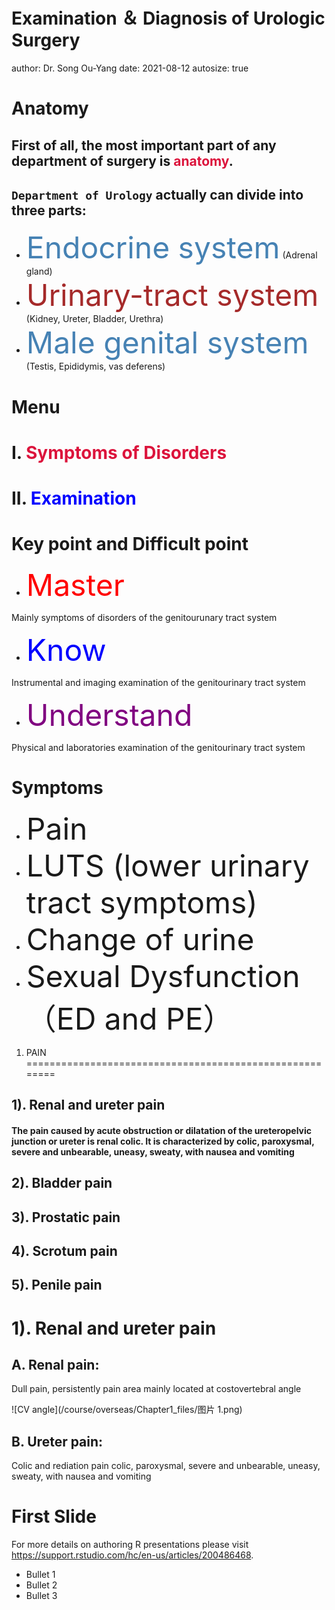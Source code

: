 Examination ＆ Diagnosis of  Urologic Surgery
========================================================
author: Dr. Song Ou-Yang
date: 2021-08-12
autosize: true

Anatomy
========================================================

## First of all, the most important part of any department of surgery is <font color=Crimson>anatomy</font>.

## `Department of Urology` actually can divide into three parts:

- <font color=steelblue size=20>Endocrine system</font> (Adrenal gland)
- <font color=brown size=20> Urinary-tract system</font> (Kidney, Ureter, Bladder, Urethra)
- <font color=steelblue size=20>Male genital system</font> (Testis, Epididymis, vas deferens)

Menu
========================================================

# I. <font color=Crimson>Symptoms of Disorders</font>	

# II. <font color=blue>Examination</font>


Key point and Difficult point
========================================================

- <font color=red size=25>Master</font>

 Mainly symptoms of disorders of the genitourunary tract system
- <font color=blue size=25>Know</font>

 Instrumental and imaging examination of the genitourinary tract system

- <font color=purple size=25>Understand</font>

 Physical and laboratories examination of the genitourinary tract system

Symptoms
========================================================


- <font  size=25>Pain</font>
- <font size=25>LUTS (lower urinary tract symptoms)</font>
- <font size=25>Change of urine</font>
- <font size=25>Sexual Dysfunction（ED and PE）</font>


1. PAIN
========================================================

## 1). Renal and ureter pain

#### The pain caused by acute obstruction or dilatation of the ureteropelvic junction or ureter is renal colic. It is characterized by colic, paroxysmal, severe and unbearable, uneasy, sweaty, with nausea and vomiting

## 2). Bladder pain

## 3). Prostatic pain

## 4). Scrotum pain

## 5). Penile pain


1). Renal and ureter pain
========================================================

## A. Renal pain: 

Dull pain, persistently pain area mainly located at costovertebral angle


![CV angle](/course/overseas/Chapter1_files/图片 1.png)



## B. Ureter pain: 

Colic and rediation pain colic, paroxysmal, severe and unbearable, uneasy, sweaty, with nausea and vomiting


First Slide
========================================================

For more details on authoring R presentations please visit <https://support.rstudio.com/hc/en-us/articles/200486468>.

- Bullet 1
- Bullet 2
- Bullet 3
